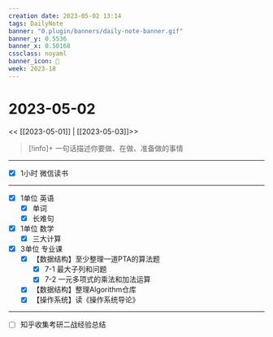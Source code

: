 ```yaml
---
creation date: 2023-05-02 13:14
tags: DailyNote
banner: "0.plugin/banners/daily-note-banner.gif"
banner_y: 0.5536
banner_x: 0.50168
cssclass: noyaml
banner_icon: 💌
week: 2023-18
---
```


# 2023-05-02

<< [[2023-05-01]] | [[2023-05-03]]>>


> [!info]+ 一句话描述你要做、在做、准备做的事情
> 

---

- [x] 1小时 微信读书

---

- [x] 1单位 英语
	- [x] 单词
	- [x] 长难句
- [x] 1单位 数学
	- [x] 三大计算
- [x] 3单位 专业课
	- [x] 【数据结构】至少整理一道PTA的算法题
		- [x] 7-1 最大子列和问题
		- [x] 7-2 一元多项式的乘法和加法运算
	- [x] 【数据结构】整理Algorithm仓库
	- [x] 【操作系统】读《操作系统导论》

---

- [ ] 知乎收集考研二战经验总结